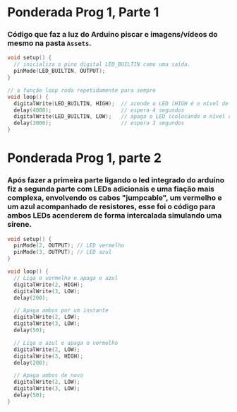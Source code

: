# Ponderada Prog 1, Parte 1

### Código que faz a luz do Arduino piscar e imagens/vídeos do mesmo na pasta `Assets`.

```cpp
void setup() {
  // inicializa o pino digital LED_BUILTIN como uma saída.
  pinMode(LED_BUILTIN, OUTPUT);
}

// a função loop roda repetidamente para sempre
void loop() {
  digitalWrite(LED_BUILTIN, HIGH);  // acende o LED (HIGH é o nível de voltagem alto)
  delay(4000);                      // espera 4 segundos
  digitalWrite(LED_BUILTIN, LOW);   // apaga o LED (colocando o nível de voltagem em LOW)
  delay(3000);                      // espera 3 segundos
}
```


# Ponderada Prog 1, parte 2

### Após fazer a primeira parte ligando o led integrado do arduíno fiz a segunda parte com LEDs adicionais e uma fiação mais complexa, envolvendo os cabos "jumpcable", um vermelho e um azul acompanhado de resistores, esse foi o código para ambos LEDs acenderem de forma intercalada simulando uma sirene.

```cpp
void setup() {
  pinMode(2, OUTPUT); // LED vermelho
  pinMode(3, OUTPUT); // LED azul
}

void loop() {
  // Liga o vermelho e apaga o azul
  digitalWrite(2, HIGH);
  digitalWrite(3, LOW);
  delay(200);

  // Apaga ambos por um instante 
  digitalWrite(2, LOW);
  digitalWrite(3, LOW);
  delay(50);

  // Liga o azul e apaga o vermelho
  digitalWrite(2, LOW);
  digitalWrite(3, HIGH);
  delay(200);

  // Apaga ambos de novo
  digitalWrite(2, LOW);
  digitalWrite(3, LOW);
  delay(50);
}
```

